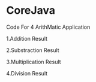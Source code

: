 # CoreJava

Code For 4 ArithMatic Application

1.Addition Result

2.Substraction Result

3.Multiplication Result

4.Division Result